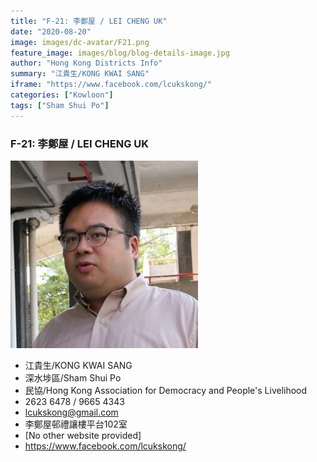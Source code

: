 ```yaml
---
title: "F-21: 李鄭屋 / LEI CHENG UK"
date: "2020-08-20"
image: images/dc-avatar/F21.png
feature_image: images/blog/blog-details-image.jpg
author: "Hong Kong Districts Info"
summary: "江貴生/KONG KWAI SANG"
iframe: "https://www.facebook.com/lcukskong/"
categories: ["Kowloon"]
tags: ["Sham Shui Po"]
---
```


### F-21: 李鄭屋 / LEI CHENG UK  
![](/images/dc-avatar/F21.png)  

 - 江貴生/KONG KWAI SANG  
 - 深水埗區/Sham Shui Po  
 - 民協/Hong Kong Association for Democracy and People's Livelihood  
 - 2623 6478 / 9665 4343  
 - lcukskong@gmail.com  
 - 李鄭屋邨禮讓樓平台102室  
 - [No other website provided]  
 - https://www.facebook.com/lcukskong/
